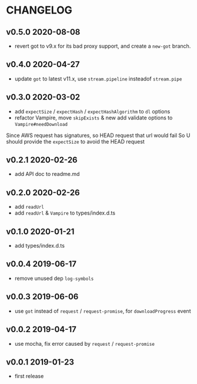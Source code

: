 # CHANGELOG

## v0.5.0 2020-08-08

- revert got to v9.x for its bad proxy support, and create a `new-got` branch.

## v0.4.0 2020-04-27

- update `got` to latest v11.x, use `stream.pipeline` insteadof `stream.pipe`

## v0.3.0 2020-03-02

- add `expectSize` / `expectHash` / `expectHashAlgorithm` to `dl` options
- refactor Vampire, move `skipExists` & new add validate options to `Vampire#needDownload`

Since AWS request has signatures, so HEAD request that url would fail
So U should provide the `expectSize` to avoid the HEAD request

## v0.2.1 2020-02-26

- add API doc to readme.md

## v0.2.0 2020-02-26

- add `readUrl`
- add `readUrl` & `Vampire` to types/index.d.ts

## v0.1.0 2020-01-21

- add types/index.d.ts

## v0.0.4 2019-06-17

- remove unused dep `log-symbols`

## v0.0.3 2019-06-06

- use `got` instead of `request` / `request-promise`, for `downloadProgress` event

## v0.0.2 2019-04-17

- use mocha, fix error caused by `request` / `request-promise`

## v0.0.1 2019-01-23

- first release
